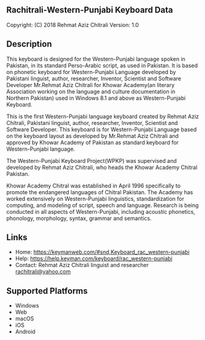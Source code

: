 Rachitrali-Western-Punjabi Keyboard Data
----------------------------------------

Copyright:      (C) 2018 Rehmat Aziz Chitrali
Version:        1.0

Description
-----------

This keyboard is designed for the Western-Punjabi language spoken in Pakistan, in its standard Perso-Arabic script, as used in Pakistan. It is based on phonetic keyboard for Western-Punjabi Language developed by Pakistani linguist, author, researcher, Inventor, Scientist and Software Developer Mr.Rehmat Aziz Chitrali for Khowar Academy(an literary Association working on the language and culture documentation in Northern Pakistan) used in Windows 8.1 and above as Western-Punjabi Keyboard.

This is the first Western-Punjabi language keyboard created by Rehmat Aziz Chitrali, Pakistani linguist, author, researcher, Inventor, Scientist and Software Developer. This keyboard is for Western-Punjabi Language based on the keyboard layout as developed by Mr.Rehmat Aziz Chitrali and approved by Khowar Academy of Pakistan as standard keyboard for Western-Punjabi language.

The Western-Punjabi Keyboard Project(WPKP) was supervised and developed by Rehmat Aziz Chitrali, who heads the Khowar Academy Chitral Pakistan.

Khowar Academy Chitral was established in April 1996 specifically to promote the endangered languages of Chitral Pakistan. The Academy has worked extensively on Western-Punjabi linguistics, standardization for computing, and modeling of script, speech and language. Research is being conducted in all aspects of Western-Punjabi, including acoustic phonetics, phonology, morphology, syntax, grammar and semantics.

Links
-----


 * Home:    https://keymanweb.com/#snd,Keyboard_rac_western-punjabi
 * Help:    https://help.keyman.com/keyboard/rac_western-punjabi
 * Contact: Rehmat Aziz Chitrali linguist and researcher <rachitrali@yahoo.com>

Supported Platforms
-------------------
 * Windows
 * Web
 * macOS
 * iOS
 * Android
